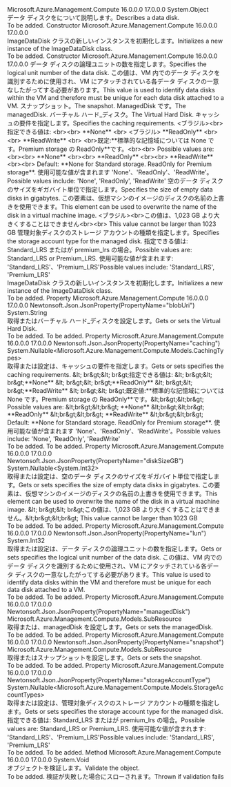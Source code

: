 <Type Name="ImageDataDisk" FullName="Microsoft.Azure.Management.Compute.Models.ImageDataDisk">
  <TypeSignature Language="C#" Value="public class ImageDataDisk" />
  <TypeSignature Language="ILAsm" Value=".class public auto ansi beforefieldinit ImageDataDisk extends System.Object" />
  <TypeSignature Language="DocId" Value="T:Microsoft.Azure.Management.Compute.Models.ImageDataDisk" />
  <TypeSignature Language="VB.NET" Value="Public Class ImageDataDisk" />
  <TypeSignature Language="F#" Value="type ImageDataDisk = class" />
  <AssemblyInfo>
    <AssemblyName>Microsoft.Azure.Management.Compute</AssemblyName>
    <AssemblyVersion>16.0.0.0</AssemblyVersion>
    <AssemblyVersion>17.0.0.0</AssemblyVersion>
  </AssemblyInfo>
  <Base>
    <BaseTypeName>System.Object</BaseTypeName>
  </Base>
  <Interfaces />
  <Docs>
    <summary>
            <span data-ttu-id="bb4a5-101">データ ディスクをについて説明します。</span><span class="sxs-lookup"><span data-stu-id="bb4a5-101">Describes a data disk.</span></span>
            </summary>
    <remarks>To be added.</remarks>
  </Docs>
  <Members>
    <Member MemberName=".ctor">
      <MemberSignature Language="C#" Value="public ImageDataDisk ();" />
      <MemberSignature Language="ILAsm" Value=".method public hidebysig specialname rtspecialname instance void .ctor() cil managed" />
      <MemberSignature Language="DocId" Value="M:Microsoft.Azure.Management.Compute.Models.ImageDataDisk.#ctor" />
      <MemberSignature Language="VB.NET" Value="Public Sub New ()" />
      <MemberType>Constructor</MemberType>
      <AssemblyInfo>
        <AssemblyName>Microsoft.Azure.Management.Compute</AssemblyName>
        <AssemblyVersion>16.0.0.0</AssemblyVersion>
        <AssemblyVersion>17.0.0.0</AssemblyVersion>
      </AssemblyInfo>
      <Parameters />
      <Docs>
        <summary>
            <span data-ttu-id="bb4a5-102">ImageDataDisk クラスの新しいインスタンスを初期化します。</span><span class="sxs-lookup"><span data-stu-id="bb4a5-102">Initializes a new instance of the ImageDataDisk class.</span></span>
            </summary>
        <remarks>To be added.</remarks>
      </Docs>
    </Member>
    <Member MemberName=".ctor">
      <MemberSignature Language="C#" Value="public ImageDataDisk (int lun, Microsoft.Azure.Management.Compute.Models.SubResource snapshot = null, Microsoft.Azure.Management.Compute.Models.SubResource managedDisk = null, string blobUri = null, Nullable&lt;Microsoft.Azure.Management.Compute.Models.CachingTypes&gt; caching = null, Nullable&lt;int&gt; diskSizeGB = null, Nullable&lt;Microsoft.Azure.Management.Compute.Models.StorageAccountTypes&gt; storageAccountType = null);" />
      <MemberSignature Language="ILAsm" Value=".method public hidebysig specialname rtspecialname instance void .ctor(int32 lun, class Microsoft.Azure.Management.Compute.Models.SubResource snapshot, class Microsoft.Azure.Management.Compute.Models.SubResource managedDisk, string blobUri, valuetype System.Nullable`1&lt;valuetype Microsoft.Azure.Management.Compute.Models.CachingTypes&gt; caching, valuetype System.Nullable`1&lt;int32&gt; diskSizeGB, valuetype System.Nullable`1&lt;valuetype Microsoft.Azure.Management.Compute.Models.StorageAccountTypes&gt; storageAccountType) cil managed" />
      <MemberSignature Language="DocId" Value="M:Microsoft.Azure.Management.Compute.Models.ImageDataDisk.#ctor(System.Int32,Microsoft.Azure.Management.Compute.Models.SubResource,Microsoft.Azure.Management.Compute.Models.SubResource,System.String,System.Nullable{Microsoft.Azure.Management.Compute.Models.CachingTypes},System.Nullable{System.Int32},System.Nullable{Microsoft.Azure.Management.Compute.Models.StorageAccountTypes})" />
      <MemberSignature Language="VB.NET" Value="Public Sub New (lun As Integer, Optional snapshot As SubResource = null, Optional managedDisk As SubResource = null, Optional blobUri As String = null, Optional caching As Nullable(Of CachingTypes) = null, Optional diskSizeGB As Nullable(Of Integer) = null, Optional storageAccountType As Nullable(Of StorageAccountTypes) = null)" />
      <MemberSignature Language="F#" Value="new Microsoft.Azure.Management.Compute.Models.ImageDataDisk : int * Microsoft.Azure.Management.Compute.Models.SubResource * Microsoft.Azure.Management.Compute.Models.SubResource * string * Nullable&lt;Microsoft.Azure.Management.Compute.Models.CachingTypes&gt; * Nullable&lt;int&gt; * Nullable&lt;Microsoft.Azure.Management.Compute.Models.StorageAccountTypes&gt; -&gt; Microsoft.Azure.Management.Compute.Models.ImageDataDisk" Usage="new Microsoft.Azure.Management.Compute.Models.ImageDataDisk (lun, snapshot, managedDisk, blobUri, caching, diskSizeGB, storageAccountType)" />
      <MemberType>Constructor</MemberType>
      <AssemblyInfo>
        <AssemblyName>Microsoft.Azure.Management.Compute</AssemblyName>
        <AssemblyVersion>16.0.0.0</AssemblyVersion>
        <AssemblyVersion>17.0.0.0</AssemblyVersion>
      </AssemblyInfo>
      <Parameters>
        <Parameter Name="lun" Type="System.Int32" />
        <Parameter Name="snapshot" Type="Microsoft.Azure.Management.Compute.Models.SubResource" />
        <Parameter Name="managedDisk" Type="Microsoft.Azure.Management.Compute.Models.SubResource" />
        <Parameter Name="blobUri" Type="System.String" />
        <Parameter Name="caching" Type="System.Nullable&lt;Microsoft.Azure.Management.Compute.Models.CachingTypes&gt;" />
        <Parameter Name="diskSizeGB" Type="System.Nullable&lt;System.Int32&gt;" />
        <Parameter Name="storageAccountType" Type="System.Nullable&lt;Microsoft.Azure.Management.Compute.Models.StorageAccountTypes&gt;" />
      </Parameters>
      <Docs>
        <param name="lun"><span data-ttu-id="bb4a5-103">データ ディスクの論理ユニットの数を指定します。</span><span class="sxs-lookup"><span data-stu-id="bb4a5-103">Specifies the logical unit number of the data disk.</span></span> <span data-ttu-id="bb4a5-104">この値は、VM 内でのデータ ディスクを識別するために使用され、VM にアタッチされている各データ ディスクの一意なしたがってする必要があります。</span><span class="sxs-lookup"><span data-stu-id="bb4a5-104">This value is used to identify data disks within the VM and therefore must be unique for each data disk attached to a VM.</span></span></param>
        <param name="snapshot"><span data-ttu-id="bb4a5-105">スナップショット。</span><span class="sxs-lookup"><span data-stu-id="bb4a5-105">The snapshot.</span></span></param>
        <param name="managedDisk"><span data-ttu-id="bb4a5-106">ManagedDisk です。</span><span class="sxs-lookup"><span data-stu-id="bb4a5-106">The managedDisk.</span></span></param>
        <param name="blobUri"><span data-ttu-id="bb4a5-107">バーチャル ハード_ディスク。</span><span class="sxs-lookup"><span data-stu-id="bb4a5-107">The Virtual Hard Disk.</span></span></param>
        <param name="caching"><span data-ttu-id="bb4a5-108">キャッシュの要件を指定します。</span><span class="sxs-lookup"><span data-stu-id="bb4a5-108">Specifies the caching requirements.</span></span>
            <span data-ttu-id="bb4a5-109">&lt;ブラジル&gt;&lt;br&gt;指定できる値は: &lt;br&gt;&lt;br&gt; **None** &lt;br&gt; &lt;ブラジル&gt; **ReadOnly** &lt;br&gt;&lt;br&gt; **ReadWrite** &lt;br&gt; &lt;br&gt;既定:**標準的な記憶域については None です。Premium storage の ReadOnly**です。</span><span class="sxs-lookup"><span data-stu-id="bb4a5-109">&lt;br&gt;&lt;br&gt; Possible values are: &lt;br&gt;&lt;br&gt; **None** &lt;br&gt;&lt;br&gt; **ReadOnly** &lt;br&gt;&lt;br&gt; **ReadWrite** &lt;br&gt;&lt;br&gt; Default: **None for Standard storage. ReadOnly for Premium storage**.</span></span> <span data-ttu-id="bb4a5-110">使用可能な値が含まれます 'None'、'ReadOnly'、'ReadWrite'。</span><span class="sxs-lookup"><span data-stu-id="bb4a5-110">Possible values include: 'None', 'ReadOnly', 'ReadWrite'</span></span></param>
        <param name="diskSizeGB"><span data-ttu-id="bb4a5-111">空のデータ ディスクのサイズをギガバイト単位で指定します。</span><span class="sxs-lookup"><span data-stu-id="bb4a5-111">Specifies the size of empty data disks in gigabytes.</span></span> <span data-ttu-id="bb4a5-112">この要素は、仮想マシンのイメージのディスクの名前の上書きを使用できます。</span><span class="sxs-lookup"><span data-stu-id="bb4a5-112">This element can be used to overwrite the name of the disk in a virtual machine image.</span></span> <span data-ttu-id="bb4a5-113">&lt;ブラジル&gt;&lt;br&gt;この値は、1,023 GB より大きくすることはできません</span><span class="sxs-lookup"><span data-stu-id="bb4a5-113">&lt;br&gt;&lt;br&gt; This value cannot be larger than 1023 GB</span></span></param>
        <param name="storageAccountType"><span data-ttu-id="bb4a5-114">管理対象ディスクのストレージ アカウントの種類を指定します。</span><span class="sxs-lookup"><span data-stu-id="bb4a5-114">Specifies the storage account type for the managed disk.</span></span> <span data-ttu-id="bb4a5-115">指定できる値は: Standard_LRS またはが premium_lrs の場合。</span><span class="sxs-lookup"><span data-stu-id="bb4a5-115">Possible values are: Standard_LRS or Premium_LRS.</span></span> <span data-ttu-id="bb4a5-116">使用可能な値が含まれます: 'Standard_LRS'、'Premium_LRS'</span><span class="sxs-lookup"><span data-stu-id="bb4a5-116">Possible values include: 'Standard_LRS', 'Premium_LRS'</span></span></param>
        <summary>
            <span data-ttu-id="bb4a5-117">ImageDataDisk クラスの新しいインスタンスを初期化します。</span><span class="sxs-lookup"><span data-stu-id="bb4a5-117">Initializes a new instance of the ImageDataDisk class.</span></span>
            </summary>
        <remarks>To be added.</remarks>
      </Docs>
    </Member>
    <Member MemberName="BlobUri">
      <MemberSignature Language="C#" Value="public string BlobUri { get; set; }" />
      <MemberSignature Language="ILAsm" Value=".property instance string BlobUri" />
      <MemberSignature Language="DocId" Value="P:Microsoft.Azure.Management.Compute.Models.ImageDataDisk.BlobUri" />
      <MemberSignature Language="VB.NET" Value="Public Property BlobUri As String" />
      <MemberSignature Language="F#" Value="member this.BlobUri : string with get, set" Usage="Microsoft.Azure.Management.Compute.Models.ImageDataDisk.BlobUri" />
      <MemberType>Property</MemberType>
      <AssemblyInfo>
        <AssemblyName>Microsoft.Azure.Management.Compute</AssemblyName>
        <AssemblyVersion>16.0.0.0</AssemblyVersion>
        <AssemblyVersion>17.0.0.0</AssemblyVersion>
      </AssemblyInfo>
      <Attributes>
        <Attribute>
          <AttributeName>Newtonsoft.Json.JsonProperty(PropertyName="blobUri")</AttributeName>
        </Attribute>
      </Attributes>
      <ReturnValue>
        <ReturnType>System.String</ReturnType>
      </ReturnValue>
      <Docs>
        <summary>
            <span data-ttu-id="bb4a5-118">取得またはバーチャル ハード_ディスクを設定します。</span><span class="sxs-lookup"><span data-stu-id="bb4a5-118">Gets or sets the Virtual Hard Disk.</span></span>
            </summary>
        <value>To be added.</value>
        <remarks>To be added.</remarks>
      </Docs>
    </Member>
    <Member MemberName="Caching">
      <MemberSignature Language="C#" Value="public Nullable&lt;Microsoft.Azure.Management.Compute.Models.CachingTypes&gt; Caching { get; set; }" />
      <MemberSignature Language="ILAsm" Value=".property instance valuetype System.Nullable`1&lt;valuetype Microsoft.Azure.Management.Compute.Models.CachingTypes&gt; Caching" />
      <MemberSignature Language="DocId" Value="P:Microsoft.Azure.Management.Compute.Models.ImageDataDisk.Caching" />
      <MemberSignature Language="VB.NET" Value="Public Property Caching As Nullable(Of CachingTypes)" />
      <MemberSignature Language="F#" Value="member this.Caching : Nullable&lt;Microsoft.Azure.Management.Compute.Models.CachingTypes&gt; with get, set" Usage="Microsoft.Azure.Management.Compute.Models.ImageDataDisk.Caching" />
      <MemberType>Property</MemberType>
      <AssemblyInfo>
        <AssemblyName>Microsoft.Azure.Management.Compute</AssemblyName>
        <AssemblyVersion>16.0.0.0</AssemblyVersion>
        <AssemblyVersion>17.0.0.0</AssemblyVersion>
      </AssemblyInfo>
      <Attributes>
        <Attribute>
          <AttributeName>Newtonsoft.Json.JsonProperty(PropertyName="caching")</AttributeName>
        </Attribute>
      </Attributes>
      <ReturnValue>
        <ReturnType>System.Nullable&lt;Microsoft.Azure.Management.Compute.Models.CachingTypes&gt;</ReturnType>
      </ReturnValue>
      <Docs>
        <summary>
            <span data-ttu-id="bb4a5-119">取得または設定は、キャッシュの要件を指定します。</span><span class="sxs-lookup"><span data-stu-id="bb4a5-119">Gets or sets specifies the caching requirements.</span></span>
            <span data-ttu-id="bb4a5-120">&amp;lt; br&amp;gt;&amp;lt; br&amp;gt;指定できる値は: &amp;lt; br&amp;gt;&amp;lt; br&amp;gt;**None** &amp;lt; br&amp;gt;&amp;lt; br&amp;gt;**ReadOnly** &amp;lt; br&amp;gt;&amp;lt; br&amp;gt;**ReadWrite** &amp;lt; br&amp;gt;&amp;lt; br&amp;gt;既定値:**標準的な記憶域については None です。Premium storage の ReadOnly**です。</span><span class="sxs-lookup"><span data-stu-id="bb4a5-120">&amp;lt;br&amp;gt;&amp;lt;br&amp;gt; Possible values are: &amp;lt;br&amp;gt;&amp;lt;br&amp;gt; **None** &amp;lt;br&amp;gt;&amp;lt;br&amp;gt; **ReadOnly** &amp;lt;br&amp;gt;&amp;lt;br&amp;gt; **ReadWrite** &amp;lt;br&amp;gt;&amp;lt;br&amp;gt; Default: **None for Standard storage. ReadOnly for Premium storage**.</span></span> <span data-ttu-id="bb4a5-121">使用可能な値が含まれます 'None'、'ReadOnly'、'ReadWrite'。</span><span class="sxs-lookup"><span data-stu-id="bb4a5-121">Possible values include: 'None', 'ReadOnly', 'ReadWrite'</span></span>
            </summary>
        <value>To be added.</value>
        <remarks>To be added.</remarks>
      </Docs>
    </Member>
    <Member MemberName="DiskSizeGB">
      <MemberSignature Language="C#" Value="public Nullable&lt;int&gt; DiskSizeGB { get; set; }" />
      <MemberSignature Language="ILAsm" Value=".property instance valuetype System.Nullable`1&lt;int32&gt; DiskSizeGB" />
      <MemberSignature Language="DocId" Value="P:Microsoft.Azure.Management.Compute.Models.ImageDataDisk.DiskSizeGB" />
      <MemberSignature Language="VB.NET" Value="Public Property DiskSizeGB As Nullable(Of Integer)" />
      <MemberSignature Language="F#" Value="member this.DiskSizeGB : Nullable&lt;int&gt; with get, set" Usage="Microsoft.Azure.Management.Compute.Models.ImageDataDisk.DiskSizeGB" />
      <MemberType>Property</MemberType>
      <AssemblyInfo>
        <AssemblyName>Microsoft.Azure.Management.Compute</AssemblyName>
        <AssemblyVersion>16.0.0.0</AssemblyVersion>
        <AssemblyVersion>17.0.0.0</AssemblyVersion>
      </AssemblyInfo>
      <Attributes>
        <Attribute>
          <AttributeName>Newtonsoft.Json.JsonProperty(PropertyName="diskSizeGB")</AttributeName>
        </Attribute>
      </Attributes>
      <ReturnValue>
        <ReturnType>System.Nullable&lt;System.Int32&gt;</ReturnType>
      </ReturnValue>
      <Docs>
        <summary>
            <span data-ttu-id="bb4a5-122">取得または設定は、空のデータ ディスクのサイズをギガバイト単位で指定します。</span><span class="sxs-lookup"><span data-stu-id="bb4a5-122">Gets or sets specifies the size of empty data disks in gigabytes.</span></span>
            <span data-ttu-id="bb4a5-123">この要素は、仮想マシンのイメージのディスクの名前の上書きを使用できます。</span><span class="sxs-lookup"><span data-stu-id="bb4a5-123">This element can be used to overwrite the name of the disk in a virtual machine image.</span></span> <span data-ttu-id="bb4a5-124">&amp;lt; br&amp;gt;&amp;lt; br&amp;gt;この値は、1,023 GB より大きくすることはできません。</span><span class="sxs-lookup"><span data-stu-id="bb4a5-124">&amp;lt;br&amp;gt;&amp;lt;br&amp;gt; This value cannot be larger than 1023 GB</span></span>
            </summary>
        <value>To be added.</value>
        <remarks>To be added.</remarks>
      </Docs>
    </Member>
    <Member MemberName="Lun">
      <MemberSignature Language="C#" Value="public int Lun { get; set; }" />
      <MemberSignature Language="ILAsm" Value=".property instance int32 Lun" />
      <MemberSignature Language="DocId" Value="P:Microsoft.Azure.Management.Compute.Models.ImageDataDisk.Lun" />
      <MemberSignature Language="VB.NET" Value="Public Property Lun As Integer" />
      <MemberSignature Language="F#" Value="member this.Lun : int with get, set" Usage="Microsoft.Azure.Management.Compute.Models.ImageDataDisk.Lun" />
      <MemberType>Property</MemberType>
      <AssemblyInfo>
        <AssemblyName>Microsoft.Azure.Management.Compute</AssemblyName>
        <AssemblyVersion>16.0.0.0</AssemblyVersion>
        <AssemblyVersion>17.0.0.0</AssemblyVersion>
      </AssemblyInfo>
      <Attributes>
        <Attribute>
          <AttributeName>Newtonsoft.Json.JsonProperty(PropertyName="lun")</AttributeName>
        </Attribute>
      </Attributes>
      <ReturnValue>
        <ReturnType>System.Int32</ReturnType>
      </ReturnValue>
      <Docs>
        <summary>
            <span data-ttu-id="bb4a5-125">取得または設定は、データ ディスクの論理ユニットの数を指定します。</span><span class="sxs-lookup"><span data-stu-id="bb4a5-125">Gets or sets specifies the logical unit number of the data disk.</span></span>
            <span data-ttu-id="bb4a5-126">この値は、VM 内でのデータ ディスクを識別するために使用され、VM にアタッチされている各データ ディスクの一意なしたがってする必要があります。</span><span class="sxs-lookup"><span data-stu-id="bb4a5-126">This value is used to identify data disks within the VM and therefore must be unique for each data disk attached to a VM.</span></span>
            </summary>
        <value>To be added.</value>
        <remarks>To be added.</remarks>
      </Docs>
    </Member>
    <Member MemberName="ManagedDisk">
      <MemberSignature Language="C#" Value="public Microsoft.Azure.Management.Compute.Models.SubResource ManagedDisk { get; set; }" />
      <MemberSignature Language="ILAsm" Value=".property instance class Microsoft.Azure.Management.Compute.Models.SubResource ManagedDisk" />
      <MemberSignature Language="DocId" Value="P:Microsoft.Azure.Management.Compute.Models.ImageDataDisk.ManagedDisk" />
      <MemberSignature Language="VB.NET" Value="Public Property ManagedDisk As SubResource" />
      <MemberSignature Language="F#" Value="member this.ManagedDisk : Microsoft.Azure.Management.Compute.Models.SubResource with get, set" Usage="Microsoft.Azure.Management.Compute.Models.ImageDataDisk.ManagedDisk" />
      <MemberType>Property</MemberType>
      <AssemblyInfo>
        <AssemblyName>Microsoft.Azure.Management.Compute</AssemblyName>
        <AssemblyVersion>16.0.0.0</AssemblyVersion>
        <AssemblyVersion>17.0.0.0</AssemblyVersion>
      </AssemblyInfo>
      <Attributes>
        <Attribute>
          <AttributeName>Newtonsoft.Json.JsonProperty(PropertyName="managedDisk")</AttributeName>
        </Attribute>
      </Attributes>
      <ReturnValue>
        <ReturnType>Microsoft.Azure.Management.Compute.Models.SubResource</ReturnType>
      </ReturnValue>
      <Docs>
        <summary>
            <span data-ttu-id="bb4a5-127">取得または、managedDisk を設定します。</span><span class="sxs-lookup"><span data-stu-id="bb4a5-127">Gets or sets the managedDisk.</span></span>
            </summary>
        <value>To be added.</value>
        <remarks>To be added.</remarks>
      </Docs>
    </Member>
    <Member MemberName="Snapshot">
      <MemberSignature Language="C#" Value="public Microsoft.Azure.Management.Compute.Models.SubResource Snapshot { get; set; }" />
      <MemberSignature Language="ILAsm" Value=".property instance class Microsoft.Azure.Management.Compute.Models.SubResource Snapshot" />
      <MemberSignature Language="DocId" Value="P:Microsoft.Azure.Management.Compute.Models.ImageDataDisk.Snapshot" />
      <MemberSignature Language="VB.NET" Value="Public Property Snapshot As SubResource" />
      <MemberSignature Language="F#" Value="member this.Snapshot : Microsoft.Azure.Management.Compute.Models.SubResource with get, set" Usage="Microsoft.Azure.Management.Compute.Models.ImageDataDisk.Snapshot" />
      <MemberType>Property</MemberType>
      <AssemblyInfo>
        <AssemblyName>Microsoft.Azure.Management.Compute</AssemblyName>
        <AssemblyVersion>16.0.0.0</AssemblyVersion>
        <AssemblyVersion>17.0.0.0</AssemblyVersion>
      </AssemblyInfo>
      <Attributes>
        <Attribute>
          <AttributeName>Newtonsoft.Json.JsonProperty(PropertyName="snapshot")</AttributeName>
        </Attribute>
      </Attributes>
      <ReturnValue>
        <ReturnType>Microsoft.Azure.Management.Compute.Models.SubResource</ReturnType>
      </ReturnValue>
      <Docs>
        <summary>
            <span data-ttu-id="bb4a5-128">取得またはスナップショットを設定します。</span><span class="sxs-lookup"><span data-stu-id="bb4a5-128">Gets or sets the snapshot.</span></span>
            </summary>
        <value>To be added.</value>
        <remarks>To be added.</remarks>
      </Docs>
    </Member>
    <Member MemberName="StorageAccountType">
      <MemberSignature Language="C#" Value="public Nullable&lt;Microsoft.Azure.Management.Compute.Models.StorageAccountTypes&gt; StorageAccountType { get; set; }" />
      <MemberSignature Language="ILAsm" Value=".property instance valuetype System.Nullable`1&lt;valuetype Microsoft.Azure.Management.Compute.Models.StorageAccountTypes&gt; StorageAccountType" />
      <MemberSignature Language="DocId" Value="P:Microsoft.Azure.Management.Compute.Models.ImageDataDisk.StorageAccountType" />
      <MemberSignature Language="VB.NET" Value="Public Property StorageAccountType As Nullable(Of StorageAccountTypes)" />
      <MemberSignature Language="F#" Value="member this.StorageAccountType : Nullable&lt;Microsoft.Azure.Management.Compute.Models.StorageAccountTypes&gt; with get, set" Usage="Microsoft.Azure.Management.Compute.Models.ImageDataDisk.StorageAccountType" />
      <MemberType>Property</MemberType>
      <AssemblyInfo>
        <AssemblyName>Microsoft.Azure.Management.Compute</AssemblyName>
        <AssemblyVersion>16.0.0.0</AssemblyVersion>
        <AssemblyVersion>17.0.0.0</AssemblyVersion>
      </AssemblyInfo>
      <Attributes>
        <Attribute>
          <AttributeName>Newtonsoft.Json.JsonProperty(PropertyName="storageAccountType")</AttributeName>
        </Attribute>
      </Attributes>
      <ReturnValue>
        <ReturnType>System.Nullable&lt;Microsoft.Azure.Management.Compute.Models.StorageAccountTypes&gt;</ReturnType>
      </ReturnValue>
      <Docs>
        <summary>
            <span data-ttu-id="bb4a5-129">取得または設定は、管理対象ディスクのストレージ アカウントの種類を指定します。</span><span class="sxs-lookup"><span data-stu-id="bb4a5-129">Gets or sets specifies the storage account type for the managed disk.</span></span> <span data-ttu-id="bb4a5-130">指定できる値は: Standard_LRS またはが premium_lrs の場合。</span><span class="sxs-lookup"><span data-stu-id="bb4a5-130">Possible values are: Standard_LRS or Premium_LRS.</span></span> <span data-ttu-id="bb4a5-131">使用可能な値が含まれます: 'Standard_LRS'、'Premium_LRS'</span><span class="sxs-lookup"><span data-stu-id="bb4a5-131">Possible values include: 'Standard_LRS', 'Premium_LRS'</span></span>
            </summary>
        <value>To be added.</value>
        <remarks>To be added.</remarks>
      </Docs>
    </Member>
    <Member MemberName="Validate">
      <MemberSignature Language="C#" Value="public virtual void Validate ();" />
      <MemberSignature Language="ILAsm" Value=".method public hidebysig newslot virtual instance void Validate() cil managed" />
      <MemberSignature Language="DocId" Value="M:Microsoft.Azure.Management.Compute.Models.ImageDataDisk.Validate" />
      <MemberSignature Language="VB.NET" Value="Public Overridable Sub Validate ()" />
      <MemberSignature Language="F#" Value="abstract member Validate : unit -&gt; unit&#xA;override this.Validate : unit -&gt; unit" Usage="imageDataDisk.Validate " />
      <MemberType>Method</MemberType>
      <AssemblyInfo>
        <AssemblyName>Microsoft.Azure.Management.Compute</AssemblyName>
        <AssemblyVersion>16.0.0.0</AssemblyVersion>
        <AssemblyVersion>17.0.0.0</AssemblyVersion>
      </AssemblyInfo>
      <ReturnValue>
        <ReturnType>System.Void</ReturnType>
      </ReturnValue>
      <Parameters />
      <Docs>
        <summary>
            <span data-ttu-id="bb4a5-132">オブジェクトを検証します。</span><span class="sxs-lookup"><span data-stu-id="bb4a5-132">Validate the object.</span></span>
            </summary>
        <remarks>To be added.</remarks>
        <exception cref="T:Microsoft.Rest.ValidationException">
            <span data-ttu-id="bb4a5-133">検証が失敗した場合にスローされます。</span><span class="sxs-lookup"><span data-stu-id="bb4a5-133">Thrown if validation fails</span></span>
            </exception>
      </Docs>
    </Member>
  </Members>
</Type>
